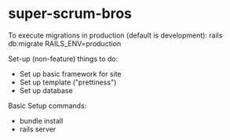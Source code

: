# super-scrum-bros

To execute migrations in production (default is development): rails db:migrate RAILS_ENV=production

Set-up (non-feature) things to do:
- Set up basic framework for site
- Set up template ("prettiness")
- Set up database


Basic Setup commands:
- bundle install
- rails server
